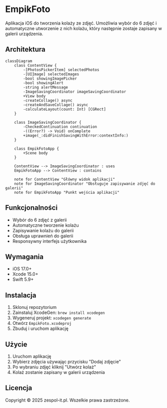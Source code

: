 # EmpikFoto

Aplikacja iOS do tworzenia kolaży ze zdjęć. Umożliwia wybór do 6 zdjęć i automatyczne utworzenie z nich kolażu, który następnie zostaje zapisany w galerii urządzenia.

## Architektura

```mermaid
classDiagram
    class ContentView {
        -[PhotosPickerItem] selectedPhotos
        -[UIImage] selectedImages
        -bool showingImagePicker
        -bool showingAlert
        -string alertMessage
        -ImageSavingCoordinator imageSavingCoordinator
        +View body
        -createCollage() async
        -createAndSaveCollage() async
        -calculateLayout(count: Int) [CGRect]
    }

    class ImageSavingCoordinator {
        -CheckedContinuation continuation
        -((Error?) -> Void) onComplete
        +image(_:didFinishSavingWithError:contextInfo:)
    }

    class EmpikFotoApp {
        +Scene body
    }

    ContentView --> ImageSavingCoordinator : uses
    EmpikFotoApp --> ContentView : contains

    note for ContentView "Główny widok aplikacji"
    note for ImageSavingCoordinator "Obsługuje zapisywanie zdjęć do galerii"
    note for EmpikFotoApp "Punkt wejścia aplikacji"
```

## Funkcjonalności

- Wybór do 6 zdjęć z galerii
- Automatyczne tworzenie kolażu
- Zapisywanie kolażu do galerii
- Obsługa uprawnień do galerii
- Responsywny interfejs użytkownika

## Wymagania

- iOS 17.0+
- Xcode 15.0+
- Swift 5.9+

## Instalacja

1. Sklonuj repozytorium
2. Zainstaluj XcodeGen: `brew install xcodegen`
3. Wygeneruj projekt: `xcodegen generate`
4. Otwórz `EmpikFoto.xcodeproj`
5. Zbuduj i uruchom aplikację

## Użycie

1. Uruchom aplikację
2. Wybierz zdjęcia używając przycisku "Dodaj zdjęcie"
3. Po wybraniu zdjęć kliknij "Utwórz kolaż"
4. Kolaż zostanie zapisany w galerii urządzenia

## Licencja

Copyright © 2025 zespol-it.pl. Wszelkie prawa zastrzeżone.